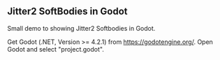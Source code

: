 ## Jitter2 SoftBodies in Godot

Small demo to showing Jitter2 Softbodies in Godot.

Get Godot (.NET, Version >= 4.2.1) from https://godotengine.org/. Open Godot and select "project.godot".
